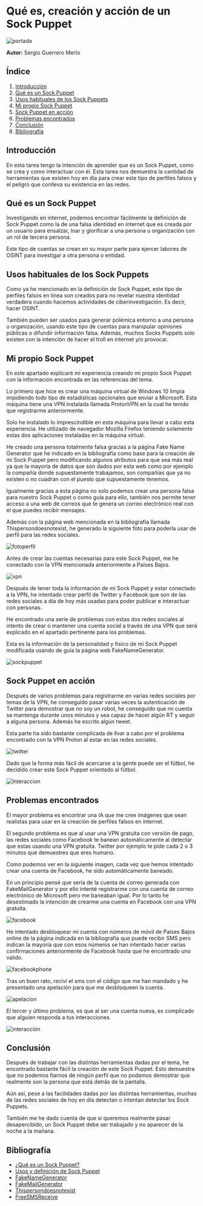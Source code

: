 
# Qué es, creación y acción de un Sock Puppet

![portada](Imagenes/Portada.png)

**Autor:** Sergio Guerrero Merlo

## Índice

1. [Introducción](#introducción)
2. [Qué es un Sock Puppet](#qué-es-un-sock-puppet)
3. [ Usos habituales de los Sock Puppets](#usos-habituales-de-los-sock-puppets)
4. [Mi propio Sock Puppet](#mi-propio-sock-puppet)
5. [Sock Puppet en acción](#sock-puppet-en-acción)
6. [Problemas encontrados](#problemas-encontrados)
7. [Conclusión](#conclusión)
8. [Bibliografía](#bibliografía)

## Introducción

En esta tarea tengo la intención de aprender que es un Sock Puppet, como se crea y como interactuar con él. Esta tarea nos demuestra la cantidad de herramientas que existen hoy en día para crear este tipo de perfiles falsos y el peligro que conlleva su existencia en las redes.

## Qué es un Sock Puppet

Investigando en internet, podemos encontrar fácilmente la definición de Sock Puppet como la de una falsa identidad en internet que es creada por un usuario para ensalzar, loar y glorificar a una persona u organización con un rol de tercera persona.

Este tipo de cuentas se crean en su mayor parte para ejercer labores de OSINT para investigar a otra persona o entidad.

## Usos habituales de los Sock Puppets

Como ya he mencionado en la definición de Sock Puppet, este tipo de perfiles falsos en línea son creados para no revelar nuestra identidad verdadera cuando hacemos actividades de ciberinvestigación. Es decir, hacer OSINT.

También pueden ser usados para generar polémica entorno a una persona u organización, usando este tipo de cuentas para manipular opiniones públicas o difundir información falsa. Además, muchos Socks Puppets solo existen con la intención de hacer el troll en internet y/o provocar.

## Mi propio Sock Puppet

En este apartado explicaré mi experiencia creando mi propio Sock Puppet con la información encontrada en las referencias del tema.

Lo primero que hice es crear una máquina virtual de Windows 10 limpia impidiendo todo tipo de estadísticas opcionales que enviar a Microsoft. Esta máquina tiene una VPN instalada llamada ProtonVPN en la cual he tenido que registrarme anteriormente.

Solo he instalado lo imprescindible en esta máquina para llevar a cabo esta experiencia. He utilizado de navegador Mozilla Firefox teniendo solamente estas dos aplicaciones instaladas en la máquina virtual.

He creado una persona totalmente falsa gracias a la página Fake Name Generator que he indicado en la bibliografía como base para la creación de mi Sock Puppet pero modificando algunos atributos para que sea más real ya que la mayoría de datos que son dados por esta web como por ejemplo la compañía donde supuestamente trabajamos, son compañías que ya no existen o no cuadran con el puesto que supuestamente tenemos.

Igualmente gracias a esta página no solo podemos crear una persona falsa para nuestro Sock Puppet o como guía para ello, también nos permite tener acceso a una web de correos que te genera un correo electrónico real con el que puedes recibir mensajes. 

Además con la página web mencionada en la bibliografía llamada Thispersondoesnotexist, he generado la siguiente foto para poderla usar de perfil para las redes sociales.

![fotoperfil](Imagenes/1.png)

Antes de crear las cuentas necesarias para este Sock Puppet, me he conectado con la VPN mencionada anteriormente a Países Bajos.

![vpn](Imagenes/1.png)

Después de tener toda la información de mi Sock Puppet y estar conectado a la VPN, he intentado crear perfil de Twitter y Facebook que son de las redes sociales a día de hoy más usadas para poder publicar e interactuar con personas.

He encontrado una serie de problemas con estas dos redes sociales al intento de crear o mantener una cuenta social a través de una VPN que será explicado en el apartado pertinente para los problemas.

Esta es la información de la personalidad y fisico de mi Sock Puppet modificada usando de guía la página web FakeNameGenerator.

![sockpuppet](imagenes/2.png)

## Sock Puppet en acción

Después de varios problemas para registrarme en varias redes sociales por temas de la VPN, he conseguido pasar varias veces la autenticación de Twitter para demostrar que no soy un robot, he conseguido que mi cuenta se mantenga durante unos minutos y sea capaz de hacer algún RT y seguir a alguna persona. Además he escrito algún tweet.

Esta parte ha sido bastante complicada de llvar a cabo por el problema encontrado con la VPN Proton al estar en las redes sociales.

![twitter](imagenes/3.png)

Dado que la forma más fácil de acercarse a la gente puede ser el fútbol, he decidido crear este Sock Puppet orientado al fútbol.

![Interaccion](imagenes/4.png)

## Problemas encontrados

El mayor problema es encontrar una IA que me cree imágenes que sean realistas para usar en la creación de perfiles falsos en internet.

El segundo problema es que al usar una VPN gratuita con versión de pago, las redes sociales como Facebook te banean automáticamente al detectar que estas usando una VPN gratuita. Twitter por ejemplo te pide cada 2 o 3 minutos que demuestres que eres humano.

Como podemos ver en la siguiente imagen, cada vez que hemos intentado crear una cuenta de Facebook, he sido automáticamente baneado. 

En un principio pensé que sería de la cuenta de correo generada con FakeMailGenerator y por ello intenté registrarme con una cuenta de correo electrónico de Microsoft pero me baneaban igual. Por lo tanto he desestimado la intención de crearme una cuenta en Facebook con una VPN gratuita.

![facebook](imagenes/5.png)

He intentado desbloquear mi cuenta con números de móvil de Países Bajos online de la página indicada en la bibliografía que puede recibir SMS pero indican la mayoría que con esos números se han intentado hacer varias confirmaciones anteriormente de Facebook hasta que he encontrado uno valido.

![facebookphone](imagenes/6.png)

Tras un buen rato, reciví el sms con el código que me han mandado y he presentado una apelación para que me desbloqueen la cuenta.

![apelacion](imagenes/7.png)

El tercer y último problema, es que al ser una cuenta nueva, es complicado que alguien responda a tus interacciones.

![interacción](imagenes/8.png)

## Conclusión

Después de trabajar con las distintas herramientas dadas por el tema, he encontrado bastante fácil la creación de este Sock Puppet. Esto demuestra que no podemos fiarnos de ningún perfil que no podamos demostrar que realmente son la persona que está detrás de la pantalla.

Aún así, pese a las facilidades dadas por las distintas herramientas, muchas de las redes sociales de hoy en día detectan o intentan detectar los Sock Puppets.

También me he dado cuenta de que si queremos realmente pasar desapercibido, un Sock Puppet debe ser trabajado y no aparecer de la noche a la mañana.

## Bibliografía

- [¿Qué es un Sock Puppet?](https://odint.net/sock-puppets-osint/)
- [Usos y definición de Sock Puppet](https://quesignificado.org/que-es-un-sockpuppet/)
- [FakeNameGenerator](https://www.fakenamegenerator.com/)
- [FakeMailGenerator](https://www.fakemailgenerator.com/)
- [Thispersondoesnotexist](https://www.thispersondoesnotexist.com/)
- [FreeSMSReceive](https://www.freereceivesms.com)
